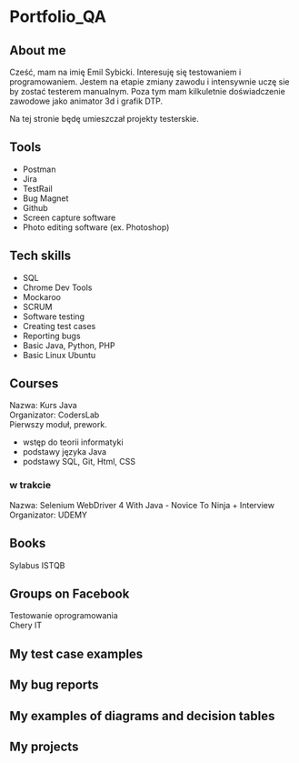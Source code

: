 # Portfolio_QA  

## About me
Cześć, mam na imię Emil Sybicki.
Interesuję się testowaniem i programowaniem.
Jestem na etapie zmiany zawodu i intensywnie uczę sie by zostać testerem manualnym.
Poza tym mam kilkuletnie doświadczenie zawodowe jako animator 3d i grafik DTP. 

Na tej stronie będę umieszczał projekty testerskie.

## Tools
* Postman 
* Jira
* TestRail
* Bug Magnet
* Github
* Screen capture software
* Photo editing software (ex. Photoshop)

## Tech skills
* SQL
* Chrome Dev Tools
* Mockaroo
* SCRUM
* Software testing
* Creating test cases
* Reporting bugs
* Basic Java, Python, PHP
* Basic Linux Ubuntu

## Courses
Nazwa: Kurs Java  
Organizator: CodersLab  
Pierwszy moduł, prework.  
   + wstęp do teorii informatyki
   + podstawy języka Java
   + podstawy SQL, Git, Html, CSS

### w trakcie
Nazwa: Selenium WebDriver 4 With Java - Novice To Ninja + Interview
Organizator: UDEMY

## Books
Sylabus ISTQB

## Groups on Facebook
Testowanie oprogramowania  
Chery IT

## My test case examples
## My bug reports
## My examples of diagrams and decision tables
## My projects
